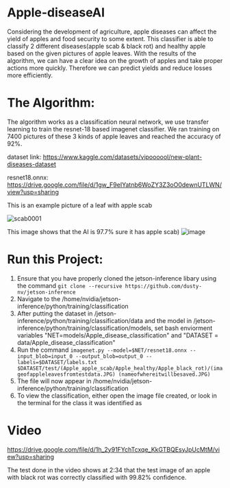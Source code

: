 # Apple-diseaseAI

Considering the development of agriculture, apple diseases can affect the yield of apples and food security to some extent.
This classifier is able to classify 2 different diseases(apple scab & black rot) and healthy apple based on the given pictures of apple leaves. With the results of the algorithm, we can have a clear idea on the growth of apples and take proper actions more quickly. Therefore we can predict yields and reduce losses more efficiently.


# The Algorithm:
The algorithm works as a classification neural network, we use transfer learning to train the resnet-18 based imagenet classifier. We ran training on 7400 pictures of these 3 kinds of apple leaves and reached the accuracy of 92%.

dataset link: 
https://www.kaggle.com/datasets/vipoooool/new-plant-diseases-dataset

resnet18.onnx: 
https://drive.google.com/file/d/1gw_F9eIYatnb6WoZY3Z3oO0dewnUTLWN/view?usp=sharing

This is an example picture of a leaf with apple scab

![scab0001](https://github.com/user-attachments/assets/450e95fc-70fb-4915-bd8c-bb889f744ada)


This image shows that the AI is 97.7% sure it has apple scab)
![image](https://github.com/user-attachments/assets/26d55b85-2428-4cda-838a-6333660aab73)




# Run this Project:

1. Ensure that you have properly cloned the jetson-inference libary using the command `git clone --recursive https://github.com/dusty-nv/jetson-inference`
2. Navigate to the /home/nvidia/jetson-inference/python/training/classification
3. After putting the dataset in /jetson-inference/python/training/classification/data and the model in /jetson-inference/python/training/classification/models, set bash enviorment variables "NET=models/Apple_disease_classification" and "DATASET = data/Apple_disease_classification"
4. Run the command `imagenet.py --model=$NET/resnet18.onnx --input_blob=input_0 --output_blob=output_0 --labels=$DATASET/labels.txt $DATASET/test/(Apple_apple_scab/Apple_healthy/Apple_black_rot)/(imageofappleleavesfromtestdata.JPG) (nameofwhereitwillbesaved.JPG)`
5. The file will now appear in /home/nvidia/jetson-inference/python/training/classification
6. To view the classification, either open the image file created, or look in the terminal for the class it was identified as

# Video
https://drive.google.com/file/d/1h_2y91FYchTcxqe_KkGTBQEsyJpUcMtM/view?usp=sharing

The test done in the video shows at 2:34 that the test image of an apple with black rot was correctly classified with 99.82% confidence.


